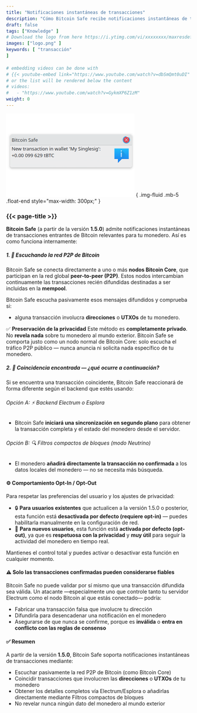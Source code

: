 ```yaml
---
title: "Notificaciones instantáneas de transacciones"
description: "Cómo Bitcoin Safe recibe notificaciones instantáneas de transacciones"
draft: false
tags: ["Knowledge" ]
# Download the logo from here https://i.ytimg.com/vi/xxxxxxxx/maxresdefault.jpg
images: ["logo.png" ]
keywords: [ "transacción"
]

# embedding videos can be done with 
# {{< youtube-embed link="https://www.youtube.com/watch?v=dbSmQmt0uDI" >}}
# or the list will be rendered below the content
# videos:
#   - "https://www.youtube.com/watch?v=GykmXP6Z1zM"
weight: 0
---
```




![](logo.png)
{ .img-fluid .mb-5 .float-end style="max-width: 300px;" }


### {{< page-title >}}  
 
  


**Bitcoin Safe** (a partir de la versión **1.5.0**) admite notificaciones instantáneas de transacciones entrantes de Bitcoin relevantes para tu monedero. Así es como funciona internamente:




##### 1. 📡 Escuchando la red P2P de Bitcoin

Bitcoin Safe se conecta directamente a uno o más **nodos Bitcoin Core**, que participan en la red global **peer-to-peer (P2P)**. Estos nodos intercambian continuamente las transacciones recién difundidas destinadas a ser incluidas en la **mempool**.

Bitcoin Safe escucha pasivamente esos mensajes difundidos y comprueba si:

* alguna transacción involucra **direcciones** o **UTXOs** de tu monedero.

✅ **Preservación de la privacidad**
Este método es **completamente privado**. No **revela nada** sobre tu monedero al mundo exterior.
Bitcoin Safe se comporta justo como un nodo normal de Bitcoin Core: solo escucha el tráfico P2P público — nunca anuncia ni solicita nada específico de tu monedero.



##### 2. 🧠 Coincidencia encontrada — ¿qué ocurre a continuación?

Si se encuentra una transacción coincidente, Bitcoin Safe reaccionará de forma diferente según el backend que estés usando:

###### Opción A: ⚡ Backend Electrum o Esplora

* Bitcoin Safe **iniciará una sincronización en segundo plano** para obtener la transacción completa y el estado del monedero desde el servidor.

###### Opción B: 🔍 Filtros compactos de bloques (modo Neutrino)

* El monedero **añadirá directamente la transacción no confirmada** a los datos locales del monedero — no se necesita más búsqueda.



#### ⚙️ Comportamiento Opt-In / Opt-Out

Para respetar las preferencias del usuario y los ajustes de privacidad:

* 🔒 **Para usuarios existentes** que actualicen a la versión 1.5.0 o posterior, esta función está **desactivada por defecto (requiere opt-in)** — puedes habilitarla manualmente en la configuración de red.
* 🚀 **Para nuevos usuarios**, esta función está **activada por defecto (opt-out)**, ya que es **respetuosa con la privacidad** y **muy útil** para seguir la actividad del monedero en tiempo real.

Mantienes el control total y puedes activar o desactivar esta función en cualquier momento.
 
 


#### ⚠️ Solo las transacciones confirmadas pueden considerarse fiables

Bitcoin Safe no puede validar por sí mismo que una transacción difundida sea válida. Un atacante —especialmente uno que controle tanto tu servidor Electrum como el nodo Bitcoin al que estás conectado— podría:

* Fabricar una transacción falsa que involucre tu dirección
* Difundirla para desencadenar una notificación en el monedero
* Asegurarse de que nunca se confirme, porque es **inválida** o **entra en conflicto con las reglas de consenso**


  


#### ✅ Resumen

A partir de la versión **1.5.0**, Bitcoin Safe soporta notificaciones instantáneas de transacciones mediante:

* Escuchar pasivamente la red P2P de Bitcoin (como Bitcoin Core)
* Coincidir transacciones que involucren las **direcciones** o **UTXOs** de tu monedero
* Obtener los detalles completos vía Electrum/Esplora o añadirlas directamente mediante Filtros compactos de bloques
* No revelar nunca ningún dato del monedero al mundo exterior